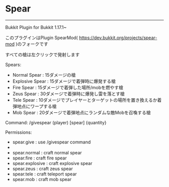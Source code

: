 # Spear

---
Bukkit Plugin for Bukkit 1.17.1~  
  
このプラグインはPlugin SpearMod( https://dev.bukkit.org/projects/spear-mod )のフォークです  

すべての槍は左クリックで発射します

Spears:  
- Normal Spear : 15ダメージの槍
- Explosive Spear : 15ダメージで着弾時に爆発する槍
- Fire Spear : 15ダメージで着弾した場所/mobを燃やす槍
- Zeus Spear : 30ダメージで着弾時に爆発し雷を落とす槍
- Tele Spear : 10ダメージでプレイヤーとターゲットの場所を置き換えるか着弾地点にワープする槍
- Mob Spear : 20ダメージで着弾地点にランダムな敵Mobを召喚する槍
  
Command:  /givespear (player) [spear] {quantity}  
  
Permissions:  
- spear.give : use /givespear command
- 
- spear.normal : craft normal spear
- spear.fire : craft fire spear
- spear.explosive : craft explosive spear
- spear.zeus : craft zeus spear
- spear.tele : craft teleport spear
- spear.mob : craft mob spear